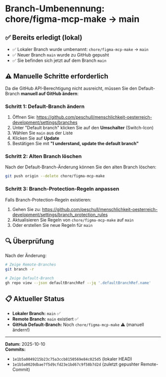 # Branch-Umbenennung: chore/figma-mcp-make → main

## ✅ Bereits erledigt (lokal)

- ✅ Lokaler Branch wurde umbenannt: `chore/figma-mcp-make` → `main`
- ✅ Neuer Branch `main` wurde zu GitHub gepusht
- ✅ Sie befinden sich jetzt auf dem Branch `main`

## ⚠️ Manuelle Schritte erforderlich

Da die GitHub API-Berechtigung nicht ausreicht, müssen Sie den Default-Branch **manuell auf GitHub ändern**:

### Schritt 1: Default-Branch ändern

1. Öffnen Sie: https://github.com/peschull/menschlichkeit-oesterreich-development/settings/branches
2. Unter "Default branch" klicken Sie auf den **Umschalter** (Switch-Icon)
3. Wählen Sie `main` aus der Liste
4. Klicken Sie auf **Update**
5. Bestätigen Sie mit **"I understand, update the default branch"**

### Schritt 2: Alten Branch löschen

Nach der Default-Branch-Änderung können Sie den alten Branch löschen:

```bash
git push origin --delete chore/figma-mcp-make
```

### Schritt 3: Branch-Protection-Regeln anpassen

Falls Branch-Protection-Regeln existieren:

1. Gehen Sie zu: https://github.com/peschull/menschlichkeit-oesterreich-development/settings/branch_protection_rules
2. Aktualisieren Sie Regeln von `chore/figma-mcp-make` auf `main`
3. Oder erstellen Sie neue Regeln für `main`

## 🔍 Überprüfung

Nach der Änderung:

```bash
# Zeige Remote-Branches
git branch -r

# Zeige Default-Branch
gh repo view --json defaultBranchRef --jq '.defaultBranchRef.name'
```

## 📋 Aktueller Status

- **Lokaler Branch:** `main` ✅
- **Remote Branch:** `main` existiert ✅
- **GitHub Default-Branch:** Noch `chore/figma-mcp-make` ⚠️ (manuell ändern!)

---

**Datum:** 2025-10-10  
**Commits:**

- `1e1b5a0049215b23c75a3ccb8150569e84c025d5` (lokaler HEAD)
- `1e1b5a0020dbae7f5d9cfd23e1bd67c9f58b7d2d` (zuletzt gepushter Remote-Commit)

